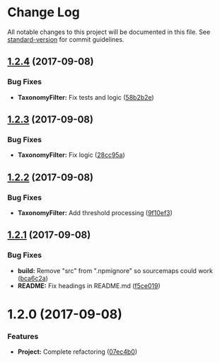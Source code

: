 # Change Log

All notable changes to this project will be documented in this file. See [standard-version](https://github.com/conventional-changelog/standard-version) for commit guidelines.

<a name="1.2.4"></a>
## [1.2.4](https://github.com/ArkadiumInc/inhabit-taxonomy-filter/compare/v1.2.3...v1.2.4) (2017-09-08)


### Bug Fixes

* **TaxonomyFilter:** Fix tests and logic ([58b2b2e](https://github.com/ArkadiumInc/inhabit-taxonomy-filter/commit/58b2b2e))



<a name="1.2.3"></a>
## [1.2.3](https://github.com/ArkadiumInc/inhabit-taxonomy-filter/compare/v1.2.2...v1.2.3) (2017-09-08)


### Bug Fixes

* **TaxonomyFilter:** Fix logic ([28cc95a](https://github.com/ArkadiumInc/inhabit-taxonomy-filter/commit/28cc95a))



<a name="1.2.2"></a>
## [1.2.2](https://github.com/ArkadiumInc/inhabit-taxonomy-filter/compare/v1.2.1...v1.2.2) (2017-09-08)


### Bug Fixes

* **TaxonomyFilter:** Add threshold processing ([9f10ef3](https://github.com/ArkadiumInc/inhabit-taxonomy-filter/commit/9f10ef3))



<a name="1.2.1"></a>
## [1.2.1](https://github.com/ArkadiumInc/inhabit-taxonomy-filter/compare/v1.2.0...v1.2.1) (2017-09-08)


### Bug Fixes

* **build:** Remove "src" from ".npmignore" so sourcemaps could work ([bca6c2a](https://github.com/ArkadiumInc/inhabit-taxonomy-filter/commit/bca6c2a))
* **README:** Fix headings in README.md ([f5ce019](https://github.com/ArkadiumInc/inhabit-taxonomy-filter/commit/f5ce019))



<a name="1.2.0"></a>
# 1.2.0 (2017-09-08)


### Features

* **Project:** Complete refactoring ([07ec4b0](https://github.com/ArkadiumInc/inhabit-taxonomy-filter/commit/07ec4b0))
